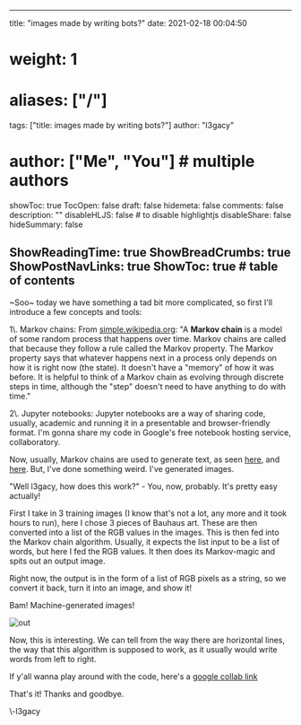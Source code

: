 
---
title: "images made by writing bots?"
date: 2021-02-18 00:04:50
# weight: 1
# aliases: ["/"]
tags: ["title: images made by writing bots?"]
author: "l3gacy"
# author: ["Me", "You"] # multiple authors
showToc: true
TocOpen: false
draft: false
hidemeta: false
comments: false
description: ""
disableHLJS: false # to disable highlightjs
disableShare: false
hideSummary: false

ShowReadingTime: true
ShowBreadCrumbs: true
ShowPostNavLinks: true
ShowToc: true # table of contents
---

~Soo~ today we have something a tad bit more complicated, so first I\'ll introduce a few concepts and tools:



1\\. Markov chains: From [simple.wikipedia.org](https://simple.wikipedia.org/wiki/Markov_chain): "A **Markov chain** is a model of some random process that happens over time. Markov chains are called that because they follow a rule called the Markov property. The Markov property says that whatever happens next in a process only depends on how it is right now (the state). It doesn\'t have a "memory" of how it was before. It is helpful to think of a Markov chain as evolving through discrete steps in time, although the "step" doesn\'t need to have anything to do with time."  

  



2\\. Jupyter notebooks: Jupyter notebooks are a way of sharing code, usually, academic and running it in a presentable and browser-friendly format. I\'m gonna share my code in Google\'s free notebook hosting service, collaboratory.



Now, usually, Markov chains are used to generate text, as seen [here](https://towardsdatascience.com/simulating-text-with-markov-chains-in-python-1a27e6d13fc6), and [here](https://www.kdnuggets.com/2019/11/markov-chains-train-text-generation.html). But, I\'ve done something weird. I\'ve generated images.



"Well l3gacy, how does this work?" - You, now, probably. It\'s pretty easy actually!



First I take in 3 training images (I know that\'s not a lot, any more and it took hours to run), here I chose 3 pieces of Bauhaus art. These are then converted into a list of the RGB values in the images. This is then fed into the Markov chain algorithm. Usually, it expects the list input to be a list of words, but here I fed the RGB values. It then does its Markov-magic and spits out an output image.



Right now, the output is in the form of a list of RGB pixels as a string, so we convert it back, turn it into an image, and show it!



Bam! Machine-generated images!



![out](https://i.ibb.co/1QDxDXZ/out.png)



Now, this is interesting. We can tell from the way there are horizontal lines, the way that this algorithm is supposed to work, as it usually would write words from left to right.



If y\'all wanna play around with the code, here\'s a [google collab link](https://colab.research.google.com/drive/1XB0W5QB5iStSwtMCCCPBHz5AxMkNXUYP)



That\'s it! Thanks and goodbye.



\\-l3gacy
